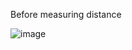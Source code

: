 Before measuring distance

![image](https://user-images.githubusercontent.com/101697179/164644266-abdd57b9-567b-4fef-a019-ed764907be5b.png)
